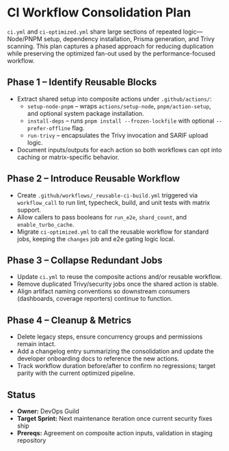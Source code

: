 # CI Workflow Consolidation Plan

`ci.yml` and `ci-optimized.yml` share large sections of repeated logic—Node/PNPM setup, dependency installation, Prisma generation, and Trivy scanning. This plan captures a phased approach for reducing duplication while preserving the optimized fan-out used by the performance-focused workflow.

## Phase 1 – Identify Reusable Blocks

- Extract shared setup into composite actions under `.github/actions/`:
  - `setup-node-pnpm` – wraps `actions/setup-node`, `pnpm/action-setup`, and optional system package installation.
  - `install-deps` – runs `pnpm install --frozen-lockfile` with optional `--prefer-offline` flag.
  - `run-trivy` – encapsulates the Trivy invocation and SARIF upload logic.
- Document inputs/outputs for each action so both workflows can opt into caching or matrix-specific behavior.

## Phase 2 – Introduce Reusable Workflow

- Create `.github/workflows/_reusable-ci-build.yml` triggered via `workflow_call` to run lint, typecheck, build, and unit tests with matrix support.
- Allow callers to pass booleans for `run_e2e`, `shard_count`, and `enable_turbo_cache`.
- Migrate `ci-optimized.yml` to call the reusable workflow for standard jobs, keeping the `changes` job and e2e gating logic local.

## Phase 3 – Collapse Redundant Jobs

- Update `ci.yml` to reuse the composite actions and/or reusable workflow.
- Remove duplicated Trivy/security jobs once the shared action is stable.
- Align artifact naming conventions so downstream consumers (dashboards, coverage reporters) continue to function.

## Phase 4 – Cleanup & Metrics

- Delete legacy steps, ensure concurrency groups and permissions remain intact.
- Add a changelog entry summarizing the consolidation and update the developer onboarding docs to reference the new actions.
- Track workflow duration before/after to confirm no regressions; target parity with the current optimized pipeline.

## Status

- **Owner:** DevOps Guild
- **Target Sprint:** Next maintenance iteration once current security fixes ship
- **Prereqs:** Agreement on composite action inputs, validation in staging repository
